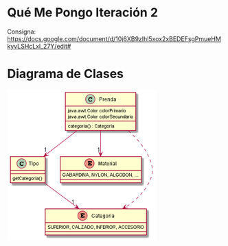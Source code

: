 # Qué Me Pongo Iteración 2

Consigna: https://docs.google.com/document/d/10j6XB9zIhl5xox2xBEDEFsgPmueHMkyvLSHcLxl_27Y/edit#

# Diagrama de Clases

![img.png](img.png)